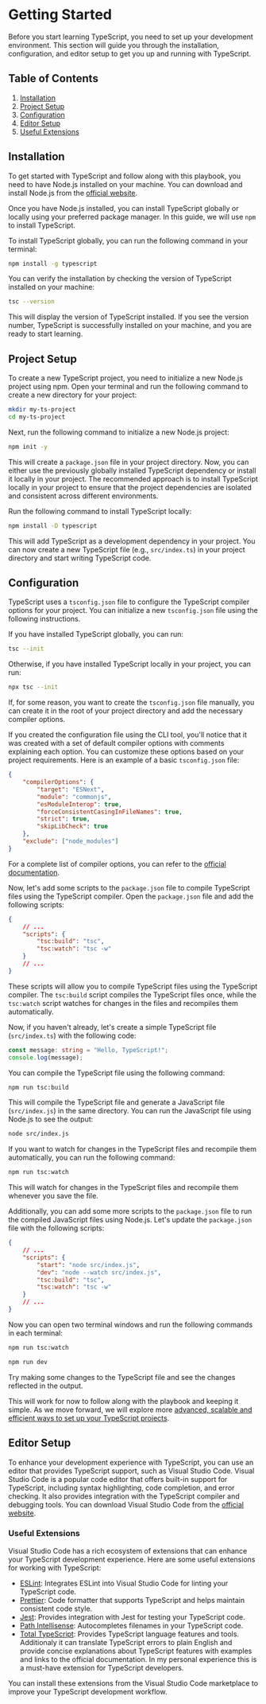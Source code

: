 # **Getting Started**

Before you start learning TypeScript, you need to set up your development environment. This section will guide you
through the installation, configuration, and editor setup to get you up and running with TypeScript.

## **Table of Contents**

1. [Installation](#installation)
2. [Project Setup](#project-setup)
3. [Configuration](#configuration)
4. [Editor Setup](#editor-setup)
5. [Useful Extensions](#useful-extensions)

## **Installation**

To get started with TypeScript and follow along with this playbook, you need to have Node.js installed on your machine.
You can download and install Node.js from the [official website](https://nodejs.org/).

Once you have Node.js installed, you can install TypeScript globally or locally using your preferred package manager. In
this guide, we will use `npm` to install TypeScript.

To install TypeScript globally, you can run the following command in your terminal:

```bash
npm install -g typescript
```

You can verify the installation by checking the version of TypeScript installed on your machine:

```bash
tsc --version
```

This will display the version of TypeScript installed. If you see the version number, TypeScript is successfully
installed on your machine, and you are ready to start learning.

## **Project Setup**

To create a new TypeScript project, you need to initialize a new Node.js project using npm. Open your terminal and run
the following command to create a new directory for your project:

```bash
mkdir my-ts-project
cd my-ts-project
```

Next, run the following command to initialize a new Node.js project:

```bash
npm init -y
```

This will create a `package.json` file in your project directory. Now, you can either use the previously globally
installed TypeScript dependency or install it locally in your project. The recommended approach is to install TypeScript
locally in your project to ensure that the project dependencies are isolated and consistent across different
environments.

Run the following command to install TypeScript locally:

```bash
npm install -D typescript
```

This will add TypeScript as a development dependency in your project. You can now create a new TypeScript file (e.g.,
`src/index.ts`) in your project directory and start writing TypeScript code.

## **Configuration**

TypeScript uses a `tsconfig.json` file to configure the TypeScript compiler options for your project. You can initialize
a new `tsconfig.json` file using the following instructions.

If you have installed TypeScript globally, you can run:

```bash
tsc --init
```

Otherwise, if you have installed TypeScript locally in your project, you can run:

```bash
npx tsc --init
```

If, for some reason, you want to create the `tsconfig.json` file manually, you can create it in the root of your project
directory and add the necessary compiler options.

If you created the configuration file using the CLI tool, you'll notice that it was created with a set of default
compiler options with comments explaining each option. You can customize these options based on your project
requirements. Here is an example of a basic `tsconfig.json` file:

```json
{
    "compilerOptions": {
        "target": "ESNext",
        "module": "commonjs",
        "esModuleInterop": true,
        "forceConsistentCasingInFileNames": true,
        "strict": true,
        "skipLibCheck": true
    },
    "exclude": ["node_modules"]
}
```

For a complete list of compiler options, you can refer to the
[official documentation](https://www.typescriptlang.org/tsconfig).

Now, let's add some scripts to the `package.json` file to compile TypeScript files using the TypeScript compiler. Open
the `package.json` file and add the following scripts:

```json
{
    // ...
    "scripts": {
        "tsc:build": "tsc",
        "tsc:watch": "tsc -w"
    }
    // ...
}
```

These scripts will allow you to compile TypeScript files using the TypeScript compiler. The `tsc:build` script compiles
the TypeScript files once, while the `tsc:watch` script watches for changes in the files and recompiles them
automatically.

Now, if you haven't already, let's create a simple TypeScript file (`src/index.ts`) with the following code:

```typescript
const message: string = "Hello, TypeScript!";
console.log(message);
```

You can compile the TypeScript file using the following command:

```bash
npm run tsc:build
```

This will compile the TypeScript file and generate a JavaScript file (`src/index.js`) in the same directory. You can run
the JavaScript file using Node.js to see the output:

```bash
node src/index.js
```

If you want to watch for changes in the TypeScript files and recompile them automatically, you can run the following
command:

```bash
npm run tsc:watch
```

This will watch for changes in the TypeScript files and recompile them whenever you save the file.

Additionally, you can add some more scripts to the `package.json` file to run the compiled JavaScript files using
Node.js. Let's update the `package.json` file with the following scripts:

```json
{
    // ...
    "scripts": {
        "start": "node src/index.js",
        "dev": "node --watch src/index.js",
        "tsc:build": "tsc",
        "tsc:watch": "tsc -w"
    }
    // ...
}
```

Now you can open two terminal windows and run the following commands in each terminal:

```bash
npm run tsc:watch
```

```bash
npm run dev
```

Try making some changes to the TypeScript file and see the changes reflected in the output.

This will work for now to follow along with the playbook and keeping it simple. As we move forward, we will explore more
[advanced, scalable and efficient ways to set up your TypeScript projects](./7-advanced-setup.md).

## **Editor Setup**

To enhance your development experience with TypeScript, you can use an editor that provides TypeScript support, such as
Visual Studio Code. Visual Studio Code is a popular code editor that offers built-in support for TypeScript, including
syntax highlighting, code completion, and error checking. It also provides integration with the TypeScript compiler and
debugging tools. You can download Visual Studio Code from the [official website](https://code.visualstudio.com/).

### **Useful Extensions**

Visual Studio Code has a rich ecosystem of extensions that can enhance your TypeScript development experience. Here are
some useful extensions for working with TypeScript:

-   [ESLint](https://marketplace.visualstudio.com/items?itemName=dbaeumer.vscode-eslint): Integrates ESLint into Visual
    Studio Code for linting your TypeScript code.
-   [Prettier](https://marketplace.visualstudio.com/items?itemName=esbenp.prettier-vscode): Code formatter that supports
    TypeScript and helps maintain consistent code style.
-   [Jest](https://marketplace.visualstudio.com/items?itemName=Orta.vscode-jest): Provides integration with Jest for
    testing your TypeScript code.
-   [Path Intellisense](https://marketplace.visualstudio.com/items?itemName=christian-kohler.path-intellisense):
    Autocompletes filenames in your TypeScript code.
-   [Total TypeScript](https://marketplace.visualstudio.com/items?itemName=mattpocock.ts-error-translator): Provides
    TypeScript language features and tools. Additionaly it can translate TypeScript errors to plain English and provide
    concise explanations about TypeScript features with examples and links to the official documentation. In my personal
    experience this is a must-have extension for TypeScript developers.

You can install these extensions from the Visual Studio Code marketplace to improve your TypeScript development
workflow.
